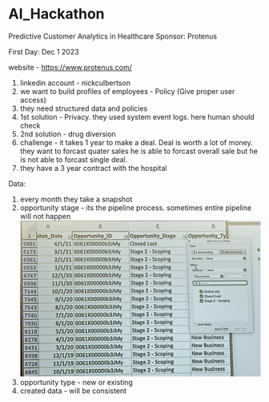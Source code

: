 # AI_Hackathon

Predictive Customer Analytics in Healthcare
Sponsor: Protenus

First Day: Dec 1 2023

website - https://www.protenus.com/

1. linkedin account - nickculbertson
2. we want to build profiles of employees - Policy (Give proper user access)
3. they need structured data and policies
4. 1st solution - Privacy. they used system event logs. here human should check
5. 2nd solution - drug diversion
6. challenge - it takes 1 year to make a deal. Deal is worth a lot of money.
    they want to forcast quater sales
    he is able to forcast overall sale but he is not able to forcast single deal.
7. they have a 3 year contract with the hospital

Data:

1. every month they take a snapshot
2. opportunity stage - its the pipeline process. 
    sometimes entire pipeline will not happen
    ![Alt text](image.png)
3. opportunity type - new or existing
4. created data - will be consistent